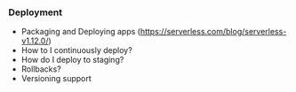 ### Deployment  

* Packaging and Deploying apps (https://serverless.com/blog/serverless-v1.12.0/)
* How to I continuously deploy?
* How do I deploy to staging?
* Rollbacks? 
* Versioning support